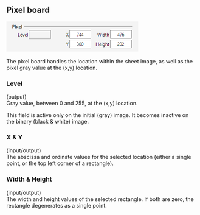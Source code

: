## Pixel board

![](../assets/pixel_board.png)

The pixel board handles the location within the sheet image, as well as the pixel
gray value at the (x,y) location.

### Level
(output)  
Gray value, between 0 and 255, at the (x,y) location.

This field is active only on the initial (gray) image.
It becomes inactive on the binary (black & white) image.

### X & Y
(input/output)  
The abscissa and ordinate values for the selected location
(either a single point, or the top left corner of a rectangle).

### Width & Height
(input/output)  
The width and height values of the selected rectangle.
If both are zero, the rectangle degenerates as a single point.
